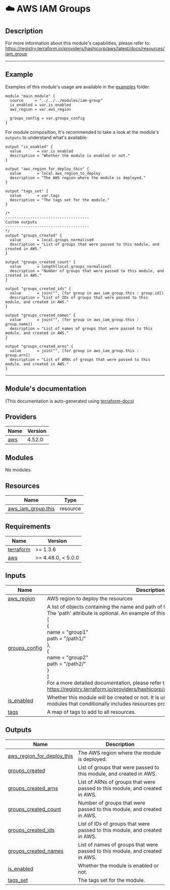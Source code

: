 <!-- BEGIN_TF_DOCS -->
# ☁️ AWS IAM Groups
## Description

For more information about this module's capabilities, please refer to: https://registry.terraform.io/providers/hashicorp/aws/latest/docs/resources/iam_group

---
## Example
Examples of this module's usage are available in the [examples](./examples) folder.

```hcl
module "main_module" {
  source     = "../../../modules/iam-group"
  is_enabled = var.is_enabled
  aws_region = var.aws_region

  groups_config = var.groups_config
}
```

For module composition, It's recommended to take a look at the module's `outputs` to understand what's available:
```hcl
output "is_enabled" {
  value       = var.is_enabled
  description = "Whether the module is enabled or not."
}

output "aws_region_for_deploy_this" {
  value       = local.aws_region_to_deploy
  description = "The AWS region where the module is deployed."
}

output "tags_set" {
  value       = var.tags
  description = "The tags set for the module."
}

/*
-------------------------------------
Custom outputs
-------------------------------------
*/
output "groups_created" {
  value       = local.groups_normalised
  description = "List of groups that were passed to this module, and created in AWS."
}

output "groups_created_count" {
  value       = length(local.groups_normalised)
  description = "Number of groups that were passed to this module, and created in AWS."
}

output "groups_created_ids" {
  value       = join("", [for group in aws_iam_group.this : group.id])
  description = "List of IDs of groups that were passed to this module, and created in AWS."
}

output "groups_created_names" {
  value       = join("", [for group in aws_iam_group.this : group.name])
  description = "List of names of groups that were passed to this module, and created in AWS."
}

output "groups_created_arns" {
  value       = join("", [for group in aws_iam_group.this : group.arn])
  description = "List of ARNs of groups that were passed to this module, and created in AWS."
}
```
---

## Module's documentation
(This documentation is auto-generated using [terraform-docs](https://terraform-docs.io))
## Providers

| Name | Version |
|------|---------|
| <a name="provider_aws"></a> [aws](#provider\_aws) | 4.52.0 |

## Modules

No modules.

## Resources

| Name | Type |
|------|------|
| [aws_iam_group.this](https://registry.terraform.io/providers/hashicorp/aws/latest/docs/resources/iam_group) | resource |

## Requirements

| Name | Version |
|------|---------|
| <a name="requirement_terraform"></a> [terraform](#requirement\_terraform) | >= 1.3.6 |
| <a name="requirement_aws"></a> [aws](#requirement\_aws) | >= 4.48.0, < 5.0.0 |

## Inputs

| Name | Description | Type | Default | Required |
|------|-------------|------|---------|:--------:|
| <a name="input_aws_region"></a> [aws\_region](#input\_aws\_region) | AWS region to deploy the resources | `string` | n/a | yes |
| <a name="input_groups_config"></a> [groups\_config](#input\_groups\_config) | A list of objects containing the name and path of the groups to be created.<br>The 'path' attribute is optional. An example of this input variable is:<br>[<br>  {<br>    name = "group1"<br>    path = "/path1/"<br>  },<br>  {<br>    name = "group2"<br>    path = "/path2/"<br>  }<br>]<br>For a more detailed documentation, please refer to: https://registry.terraform.io/providers/hashicorp/aws/latest/docs/resources/iam_group | <pre>list(object({<br>    name = string<br>    path = optional(string, "")<br>  }))</pre> | `null` | no |
| <a name="input_is_enabled"></a> [is\_enabled](#input\_is\_enabled) | Whether this module will be created or not. It is useful, for stack-composite<br>modules that conditionally includes resources provided by this module.. | `bool` | n/a | yes |
| <a name="input_tags"></a> [tags](#input\_tags) | A map of tags to add to all resources. | `map(string)` | `{}` | no |

## Outputs

| Name | Description |
|------|-------------|
| <a name="output_aws_region_for_deploy_this"></a> [aws\_region\_for\_deploy\_this](#output\_aws\_region\_for\_deploy\_this) | The AWS region where the module is deployed. |
| <a name="output_groups_created"></a> [groups\_created](#output\_groups\_created) | List of groups that were passed to this module, and created in AWS. |
| <a name="output_groups_created_arns"></a> [groups\_created\_arns](#output\_groups\_created\_arns) | List of ARNs of groups that were passed to this module, and created in AWS. |
| <a name="output_groups_created_count"></a> [groups\_created\_count](#output\_groups\_created\_count) | Number of groups that were passed to this module, and created in AWS. |
| <a name="output_groups_created_ids"></a> [groups\_created\_ids](#output\_groups\_created\_ids) | List of IDs of groups that were passed to this module, and created in AWS. |
| <a name="output_groups_created_names"></a> [groups\_created\_names](#output\_groups\_created\_names) | List of names of groups that were passed to this module, and created in AWS. |
| <a name="output_is_enabled"></a> [is\_enabled](#output\_is\_enabled) | Whether the module is enabled or not. |
| <a name="output_tags_set"></a> [tags\_set](#output\_tags\_set) | The tags set for the module. |
<!-- END_TF_DOCS -->
